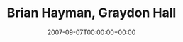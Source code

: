 ---
templateKey: event
guid: 0894011e-6eab-11ea-99c5-002590d1d1b0
date: 2007-09-07T00:00:00+00:00
eventTime: 'none'
title: Brian Hayman, Graydon Hall
artist: Brian Hayman
city: Toronto
venue: Graydon Hall
group: Tim Shia
guests: Private Event
---